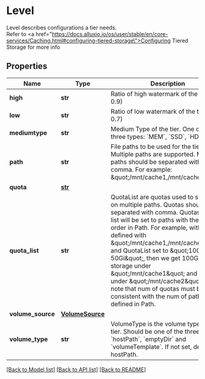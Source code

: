 # Level

Level describes configurations a tier needs. <br> Refer to <a href=\"https://docs.alluxio.io/os/user/stable/en/core-services/Caching.html#configuring-tiered-storage\">Configuring Tiered Storage</a> for more info
## Properties
Name | Type | Description | Notes
------------ | ------------- | ------------- | -------------
**high** | **str** | Ratio of high watermark of the tier (e.g. 0.9) | [optional] 
**low** | **str** | Ratio of low watermark of the tier (e.g. 0.7) | [optional] 
**mediumtype** | **str** | Medium Type of the tier. One of the three types: &#x60;MEM&#x60;, &#x60;SSD&#x60;, &#x60;HDD&#x60; | [default to '']
**path** | **str** | File paths to be used for the tier. Multiple paths are supported. Multiple paths should be separated with comma. For example: \&quot;/mnt/cache1,/mnt/cache2\&quot;. | [optional] 
**quota** | [**str**](Quantity.md) |  | [optional] 
**quota_list** | **str** | QuotaList are quotas used to set quota on multiple paths. Quotas should be separated with comma. Quotas in this list will be set to paths with the same order in Path. For example, with Path defined with \&quot;/mnt/cache1,/mnt/cache2\&quot; and QuotaList set to \&quot;100Gi, 50Gi\&quot;, then we get 100GiB cache storage under \&quot;/mnt/cache1\&quot; and 50GiB under \&quot;/mnt/cache2\&quot;. Also note that num of quotas must be consistent with the num of paths defined in Path. | [optional] 
**volume_source** | [**VolumeSource**](VolumeSource.md) |  | [optional] 
**volume_type** | **str** | VolumeType is the volume type of the tier. Should be one of the three types: &#x60;hostPath&#x60;, &#x60;emptyDir&#x60; and &#x60;volumeTemplate&#x60;. If not set, defaults to hostPath. | [optional] [default to '']

[[Back to Model list]](../README.md#documentation-for-models) [[Back to API list]](../README.md#documentation-for-api-endpoints) [[Back to README]](../README.md)



